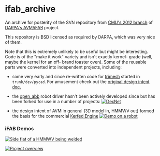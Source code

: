 # ifab_archive

An archive for posterity of the SVN repository from [CMU's 2012 branch](https://www.scientificamerican.com/article/whos-the-boss-next-gen-factory-robots-could-call-shots/) of [DARPA's AVM/iFAB](https://en.wikipedia.org/wiki/Adaptive_Vehicle_Make) project.

This repository is BSD licensed as required by DARPA, which was very nice of them.

Note that this is extremely unlikely to be useful but might be interesting. Code is of the "make it work" variety and isn't exactly kernel- grade (well, maybe the kernel for an off- brand toaster oven). Some of the reusable parts were converted into independent projects, including:

- some very early and since re-written code for [trimesh](https://github.com/mikedh/trimesh) started in `trunk/dev/pycad`. For amusement check out the [original design intent doc.](ifab/trunk/dev/pycad/pycad.txt)

- the [open_abb](https://github.com/robotics/open_abb) robot driver hasn't been actively developed since but has been forked for use in a number of projects:
[![DexNet](https://img.youtube.com/vi/pcp6kroGOVQ/0.jpg)](https://www.youtube.com/watch?v=pcp6kroGOVQ)

- the design intent of AVM in general (3D model in, HMMWV out) formed the basis for the commercial [Kerfed Engine](https://kerfed.com/technology)
[![Demo on a robot](https://img.youtube.com/vi/HV_vTR2F2dI/0.jpg)](https://www.youtube.com/watch?v=HV_vTR2F2dI)

### iFAB Demos

[![Side flat of a HMMWV being welded](https://img.youtube.com/vi/aDzdxccX_RU/0.jpg)](https://www.youtube.com/watch?v=aDzdxccX_RU)

[![Project overview](https://img.youtube.com/vi/2cyq28hoOQ4/0.jpg)](https://www.youtube.com/watch?v=2cyq28hoOQ4)
